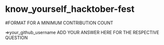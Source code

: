 # know_yourself_hacktober-fest
#FORMAT FOR A MINIMUM CONTRIBUTION COUNT

=>your_github_username
ADD YOUR ANSWER HERE FOR THE RESPECTIVE QUESTION
